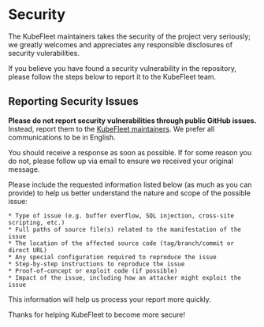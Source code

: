 # Security

The KubeFleet maintainers takes the security of the project very seriously; we greatly welcomes
and appreciates any responsible disclosures of security vulerabilities.

If you believe you have found a security vulnerability in the repository, please follow the steps
below to report it to the KubeFleet team.

## Reporting Security Issues

**Please do not report security vulnerabilities through public GitHub issues.** Instead, 
report them to the [KubeFleet maintainers](mailto:kubefleet-maintainers@googlegroups.com).
We prefer all communications to be in English.

You should receive a response as soon as possible. If for some reason you do not, please
follow up via email to ensure we received your original message.

Please include the requested information listed below (as much as you can provide) to help
us better understand the nature and scope of the possible issue:

    * Type of issue (e.g. buffer overflow, SQL injection, cross-site scripting, etc.)
    * Full paths of source file(s) related to the manifestation of the issue
    * The location of the affected source code (tag/branch/commit or direct URL)
    * Any special configuration required to reproduce the issue
    * Step-by-step instructions to reproduce the issue
    * Proof-of-concept or exploit code (if possible)
    * Impact of the issue, including how an attacker might exploit the issue

This information will help us process your report more quickly.

Thanks for helping KubeFleet to become more secure!
